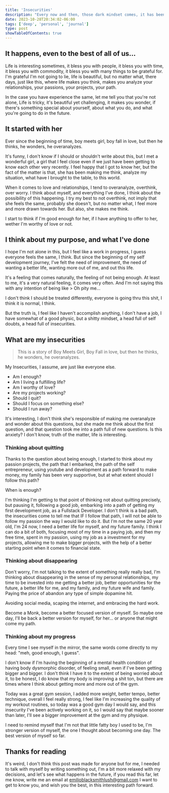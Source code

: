 ```yaml
---
title: 'Insecurities'
description: "Every now and then, those dark mindset comes, it has been a few weeks full of them, let me write to you and to myself, about my insecurities."
date: 2023-10-28T20:34:02-06:00
tags: ['deep', 'personal', 'journal']
type: post
showTableOfContents: true
---
```


## It happens, even to the best of all of us...

Life is interesting sometimes, it bless you with people, it bless you with time, it bless you with commodity, it bless you with many things to be grateful for. I'm grateful I'm not going to lie, life is beautiful, but no matter what, there days, just like this, where life makes you think, makes you analyze your relationships, your passions, your projects, your path.

In the case you have experience the same, let me tell you that you're not alone, Life is tricky, it's beautiful yet challenging, it makes you wonder, if there's something special about yourself, about what you do, and what you're going to do in the future.

## It started with her

Ever since the beginning of time, boy meets girl, boy fall in love, but then he thinks, he wonders, he overanalyzes.

It's funny, I don't know if I should or shouldn't write about this, but I met a wonderful girl, a girl that I feel close even if we just have been getting to know each other very recently. I feel happy that I got to know her, but the fact of the matter is that, she has been making me think, analyze my situation, what have I brought to the table, to this world.

When it comes to love and relationships, I tend to overanalyze, overthink, over worry. I think about myself, and everything I've done, I think about the possibility of this happening. I try my best to not overthink, not imply that she feels the same, probably she doesn't, but no matter what, I feel more and more drawn towards her. But also, she makes me think.

I start to think if I'm good enough for her, if I have anything to offer to her, wether I'm worthy of love or not.

## I think about my purpose, and what I've done

I hope I'm not alone in this, but I feel like a work in progress, I guess everyone feels the same, I think. But since the beginning of my self development journey, I've felt the need of improvement, the need of wanting a better life, wanting more out of me, and out this life.

It's a feeling that comes naturally, the feeling of not being enough. At least to me, it's a very natural feeling, it comes very often. And I'm not saying this with any intention of being like > Oh pity me...

I don't think I should be treated differently, everyone is going thru this shit, I think it is normal, I think.

But the truth is, I feel like I haven't accomplish anything, I don't have a job, I have somewhat of a good physic, but a shitty mindset, a head full of self doubts, a head full of insecurities.

## What are my insecurities

> This is a story of Boy Meets Girl, Boy Fall in love, but then he thinks, he wonders, he overanalyzes.

My Insecurities, I assume, are just like everyone else.

* Am I enough?
* Am I living a fulfilling life?
* Am I worthy of love?
* Are my projects working?
* Should I quit?
* Should I focus on something else?
* Should I run away?

It's interesting, I don't think she's responsible of making me overanalyze and wonder about this questions, but she made me think about the first question, and that question took me into a path full of new questions. Is this anxiety? I don't know, truth of the matter, life is interesting.

### Thinking about quitting

Thanks to the question about being enough, I started to think about my passion projects, the path that I embarked, the path of the self entrepreneur, using youtube and development as a path forward to make money, my family has been very supportive, but at what extent should I follow this path?

When is enough?

I'm thinking I'm getting to that point of thinking not about quitting precisely, but pausing it, following a good job, embarking into a path of getting my first development job, as a Fullstack Developer. I don't think is a bad path, the insecurities come to tell me that IF I follow that path, I will not be able to follow my passion the way I would like to do it. But I'm not the same 20 year old, I'm 24 now, I need a better life for myself, and my future family. I think I can do a bit of both, focusing most of my time in a paying job, and then my free time, spent in my passion, using my job as a investment for my projects, allowing me to make bigger projects, with the help of a better starting point when it comes to financial state.

### Thinking about disappearing

Don't worry, I'm not talking to the extent of something really really bad, I'm thinking about disappearing in the sense of my personal relationships, my time to be invested into me getting a better job, better opportunities for the future, a better life for me, and my family, and my future wife and family. Paying the price of abandon any type of simple dopamine hit.

Avoiding social media, scaping the internet, and embracing the hard work.

Become a Monk, become a better focused version of myself. So maybe one day, I'll be back a better version for myself, for her... or anyone that might come my path.

### Thinking about my progress

Every time I see myself in the mirror, the same words come directly to my head: "meh, good enough, I guess".

I don't know if I'm having the beginning of a mental health condition of having body dysmorphic disorder, of feeling small, even if I've been getting bigger and bigger. I don't think I have it to the extent of being worried about it, to be honest, I do know that my body is improving a shit ton, but there are times where I think about getting more and more out of the gym.

Today was a great gym session, I added more weight, better tempo, better technique, overall I feel really strong, I feel like I'm increasing the quality of my workout routines, so today was a good gym day I would say, and this insecurity I've been actively working on it, so I would say that maybe sooner than later, I'll see a bigger improvement at the gym and my physique.

I need to remind myself that I'm not that little fatty boy I used to be, I'm stronger version of myself, the one I thought about becoming one day. The best version of myself so far.

## Thanks for reading

It's weird, I don't think this post was made for anyone but for me, I needed to talk with myself by writing something out, I'm a bit more relaxed with my decisions, and let's see what happens in the future, if you read this far, let me know, write me an email at emilioblacksmithlush@gmail.com I want to get to know you, and wish you the best, in this interesting path forward.
